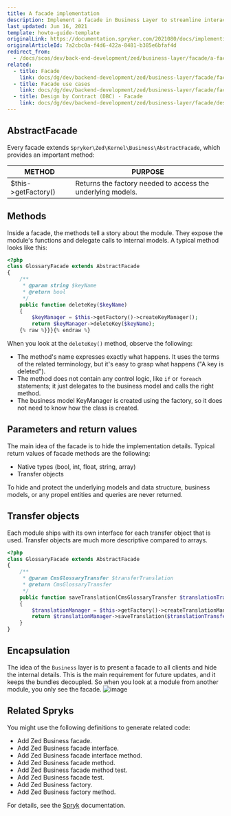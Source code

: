 ```yaml
---
title: A facade implementation
description: Implement a facade in Business Layer to streamline interactions between modules. This guide explains best practices for creating a centralized API for module communication.
last_updated: Jun 16, 2021
template: howto-guide-template
originalLink: https://documentation.spryker.com/2021080/docs/implementing-facade
originalArticleId: 7a2cbc0a-f4d6-422a-8481-b385e6bfaf4d
redirect_from:
  - /docs/scos/dev/back-end-development/zed/business-layer/facade/a-facade-implementation.html
related:
  - title: Facade
    link: docs/dg/dev/backend-development/zed/business-layer/facade/facade.html
  - title: Facade use cases
    link: docs/dg/dev/backend-development/zed/business-layer/facade/facade-use-cases.html
  - title: Design by Contract (DBC) - Facade
    link: docs/dg/dev/backend-development/zed/business-layer/facade/design-by-contract-dbc-facade.html
---
```


## AbstractFacade

Every facade extends `Spryker\Zed\Kernel\Business\AbstractFacade`, which provides an important method:

| METHOD  | PURPOSE  |
| --- | --- |
| $this->getFactory() | Returns the factory needed to access the underlying models. |

## Methods

Inside a facade, the methods tell a story about the module. They expose the module's functions and delegate calls to internal models. A typical method looks like this:

```php
<?php
class GlossaryFacade extends AbstractFacade
{
    /**
     * @param string $keyName
     * @return bool
     */
    public function deleteKey($keyName)
    {
        $keyManager = $this->getFactory()->createKeyManager();
        return $keyManager->deleteKey($keyName);
    {% raw %}}}{% endraw %}
```

When you look at the `deleteKey()` method, observe the following:

- The method's name expresses exactly what happens. It uses the terms of the related terminology, but it's easy to grasp what happens ("A key is deleted").
- The method does not contain any control logic, like `if` or `foreach` statements; it just delegates to the business model and calls the right method.
- The business model KeyManager is created using the factory, so it does not need to know how the class is created.

## Parameters and return values

The main idea of the facade is to hide the implementation details. Typical return values of facade methods are the following:
- Native types (bool, int, float, string, array)
- Transfer objects

To hide and protect the underlying models and data structure, business models, or any propel entities and queries are never returned.

## Transfer objects

Each module ships with its own interface for each transfer object that is used. Transfer objects are much more descriptive compared to arrays.

```php
<?php
class GlossaryFacade extends AbstractFacade
{
    /**
     * @param CmsGlossaryTransfer $transferTranslation
     * @return CmsGlossaryTransfer
     */
    public function saveTranslation(CmsGlossaryTransfer $translationTransfer)
    {
        $translationManager = $this->getFactory()->createTranslationManager();
        return $translationManager->saveTranslation($translationTransfer);
    }
}
```

## Encapsulation

The idea of the `Business` layer is to present a facade to all clients and hide the internal details. This is the main requirement for future updates, and it keeps the bundles decoupled. So when you look at a module from another module, you only see the facade.
![image](https://spryker.s3.eu-central-1.amazonaws.com/docs/Developer+Guide/Zed/Business+Layer/How+to+Implement+a+Facade/facade-as-internal-api.png)

## Related Spryks

You might use the following definitions to generate related code:

- Add Zed Business facade.
- Add Zed Business facade interface.
- Add Zed Business facade interface method.
- Add Zed Business facade method.
- Add Zed Business facade method test.
- Add Zed Business facade test.
- Add Zed Business factory.
- Add Zed Business factory method.

For details, see the [Spryk](/docs/dg/dev/sdks/sdk/spryks/spryks.html) documentation.
